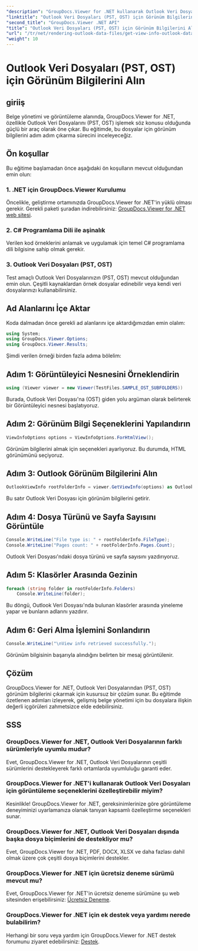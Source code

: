 ```yaml
---
"description": "GroupDocs.Viewer for .NET kullanarak Outlook Veri Dosyalarından (PST, OST) görünüm bilgilerinin nasıl çıkarılacağını keşfedin. Belge yönetimi yeteneklerinizi zahmetsizce geliştirin."
"linktitle": "Outlook Veri Dosyaları (PST, OST) için Görünüm Bilgilerini Alın"
"second_title": "GroupDocs.Viewer .NET API"
"title": "Outlook Veri Dosyaları (PST, OST) için Görünüm Bilgilerini Alın"
"url": "/tr/net/rendering-outlook-data-files/get-view-info-outlook-data-file/"
"weight": 10
---
```


# Outlook Veri Dosyaları (PST, OST) için Görünüm Bilgilerini Alın

## giriiş
Belge yönetimi ve görüntüleme alanında, GroupDocs.Viewer for .NET, özellikle Outlook Veri Dosyalarını (PST, OST) işlemek söz konusu olduğunda güçlü bir araç olarak öne çıkar. Bu eğitimde, bu dosyalar için görünüm bilgilerini adım adım çıkarma sürecini inceleyeceğiz.
## Ön koşullar
Bu eğitime başlamadan önce aşağıdaki ön koşulların mevcut olduğundan emin olun:
### 1. .NET için GroupDocs.Viewer Kurulumu
Öncelikle, geliştirme ortamınızda GroupDocs.Viewer for .NET'in yüklü olması gerekir. Gerekli paketi şuradan indirebilirsiniz: [GroupDocs.Viewer for .NET web sitesi](https://releases.groupdocs.com/viewer/net/).
### 2. C# Programlama Dili ile aşinalık
Verilen kod örneklerini anlamak ve uygulamak için temel C# programlama dili bilgisine sahip olmak gerekir.
### 3. Outlook Veri Dosyaları (PST, OST)
Test amaçlı Outlook Veri Dosyalarınızın (PST, OST) mevcut olduğundan emin olun. Çeşitli kaynaklardan örnek dosyalar edinebilir veya kendi veri dosyalarınızı kullanabilirsiniz.

## Ad Alanlarını İçe Aktar
Koda dalmadan önce gerekli ad alanlarını içe aktardığımızdan emin olalım:
```csharp
using System;
using GroupDocs.Viewer.Options;
using GroupDocs.Viewer.Results;
```

Şimdi verilen örneği birden fazla adıma bölelim:
## Adım 1: Görüntüleyici Nesnesini Örneklendirin
```csharp
using (Viewer viewer = new Viewer(TestFiles.SAMPLE_OST_SUBFOLDERS))
```
Burada, Outlook Veri Dosyası'na (OST) giden yolu argüman olarak belirterek bir Görüntüleyici nesnesi başlatıyoruz.
## Adım 2: Görünüm Bilgi Seçeneklerini Yapılandırın
```csharp
ViewInfoOptions options = ViewInfoOptions.ForHtmlView();
```
Görünüm bilgilerini almak için seçenekleri ayarlıyoruz. Bu durumda, HTML görünümünü seçiyoruz.
## Adım 3: Outlook Görünüm Bilgilerini Alın
```csharp
OutlookViewInfo rootFolderInfo = viewer.GetViewInfo(options) as OutlookViewInfo;
```
Bu satır Outlook Veri Dosyası için görünüm bilgilerini getirir.
## Adım 4: Dosya Türünü ve Sayfa Sayısını Görüntüle
```csharp
Console.WriteLine("File type is: " + rootFolderInfo.FileType);
Console.WriteLine("Pages count: " + rootFolderInfo.Pages.Count);
```
Outlook Veri Dosyası'ndaki dosya türünü ve sayfa sayısını yazdırıyoruz.
## Adım 5: Klasörler Arasında Gezinin
```csharp
foreach (string folder in rootFolderInfo.Folders)
    Console.WriteLine(folder);
```
Bu döngü, Outlook Veri Dosyası'nda bulunan klasörler arasında yineleme yapar ve bunların adlarını yazdırır.
## Adım 6: Geri Alma İşlemini Sonlandırın
```csharp
Console.WriteLine("\nView info retrieved successfully.");
```
Görünüm bilgisinin başarıyla alındığını belirten bir mesaj görüntülenir.

## Çözüm
GroupDocs.Viewer for .NET, Outlook Veri Dosyalarından (PST, OST) görünüm bilgilerini çıkarmak için kusursuz bir çözüm sunar. Bu eğitimde özetlenen adımları izleyerek, gelişmiş belge yönetimi için bu dosyalara ilişkin değerli içgörüleri zahmetsizce elde edebilirsiniz.
## SSS
### GroupDocs.Viewer for .NET, Outlook Veri Dosyalarının farklı sürümleriyle uyumlu mudur?
Evet, GroupDocs.Viewer for .NET, Outlook Veri Dosyalarının çeşitli sürümlerini destekleyerek farklı ortamlarda uyumluluğu garanti eder.
### GroupDocs.Viewer for .NET'i kullanarak Outlook Veri Dosyaları için görüntüleme seçeneklerini özelleştirebilir miyim?
Kesinlikle! GroupDocs.Viewer for .NET, gereksinimlerinize göre görüntüleme deneyiminizi uyarlamanıza olanak tanıyan kapsamlı özelleştirme seçenekleri sunar.
### GroupDocs.Viewer for .NET, Outlook Veri Dosyaları dışında başka dosya biçimlerini de destekliyor mu?
Evet, GroupDocs.Viewer for .NET, PDF, DOCX, XLSX ve daha fazlası dahil olmak üzere çok çeşitli dosya biçimlerini destekler.
### GroupDocs.Viewer for .NET için ücretsiz deneme sürümü mevcut mu?
Evet, GroupDocs.Viewer for .NET'in ücretsiz deneme sürümüne şu web sitesinden erişebilirsiniz: [Ücretsiz Deneme](https://releases.groupdocs.com/).
### GroupDocs.Viewer for .NET için ek destek veya yardımı nerede bulabilirim?
Herhangi bir soru veya yardım için GroupDocs.Viewer for .NET destek forumunu ziyaret edebilirsiniz: [Destek](https://forum.groupdocs.com/c/viewer/9).